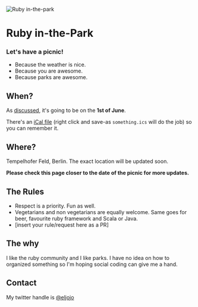 ![Ruby in-the-park](https://raw.githubusercontent.com/ruby-in-the-park/ruby-in-the-park/master/logo.png?ab2bf9ccd67ec744296d8a0ce66c62ac376f4e14)

Ruby in-the-Park
================

### Let's have a picnic!
- Because the weather is nice.
- Because you are awesome.
- Because parks are awesome.

## When?
As [discussed](https://github.com/ruby-in-the-park/ruby-in-the-park/issues/2), it's going to be on the **1st of June**. 

There's an [iCal file](https://raw.githubusercontent.com/ruby-in-the-park/ruby-in-the-park/master/ical.ics?87eddf7be877d2e72b67dc3d938008e48b3d241e) (right click and save-as ``something.ics`` will do the job) so you can remember it.

## Where?
Tempelhofer Feld, Berlin.
The exact location will be updated soon.

**Please check this page closer to the date of the picnic for more updates.**

## The Rules
- Respect is a priority. Fun as well.
- Vegetarians and non vegetarians are equally welcome. Same goes for beer, favourite ruby framework and Scala or Java.
- [insert your rule/request here as a PR]

## The why
I like the ruby community and I like parks. I have no idea on how to organized something so I'm hoping social coding can give me a hand.

## Contact
My twitter handle is [@eljojo](http://twitter.com/eljojo)
